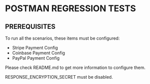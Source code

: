 # POSTMAN REGRESSION TESTS

## PREREQUISITES
To run all the scenarios, these items must be configured:

* Stripe Payment Config
* Coinbase Payment Config
* PayPal Payment Config

Please check README.md to get more information to configure them.

RESPONSE_ENCRYPTION_SECRET must be disabled.
